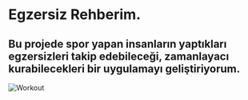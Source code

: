 # Egzersiz Rehberim.

## Bu projede spor yapan insanların yaptıkları egzersizleri takip edebileceği, zamanlayacı kurabilecekleri bir uygulamayı geliştiriyorum.
![Workout](https://github.com/user-attachments/assets/9f64e724-23f1-4105-970f-8a177fe7ea0b)
